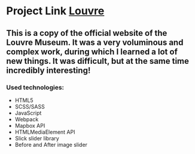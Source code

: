 # Project Link [Louvre]()

## This is a copy of the official website of the Louvre Museum. It was a very voluminous and complex work, during which I learned a lot of new things. It was difficult, but at the same time incredibly interesting!

### Used technologies: 

- HTML5
- SCSS/SASS
- JavaScript
- Webpack
- Mapbox API
- HTMLMediaElement API
- Slick slider library
- Before and After image slider
